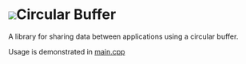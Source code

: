 <h1><img src="https://i.imgur.com/tpppUDL.png">Circular Buffer</h1>

A library for sharing data between applications using a circular buffer.

[1]: https://i.imgur.com/h8PeeSf.png
Usage is demonstrated in [main.cpp](../master/SharedMemory/main.cpp)
